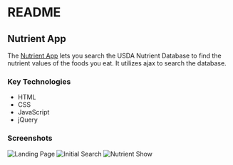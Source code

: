 # README #


## Nutrient App ##
The [Nutrient App](https://hannah-rogers.github.io/Nutrient_App/) lets you search the USDA Nutrient Database to find the nutrient values of the foods you eat. It utilizes ajax to search the database.

### Key Technologies ###
* HTML
* CSS
* JavaScript
* jQuery

### Screenshots ###
![Landing Page](/Nutrient_App/screenshots/landingpage.png)
![Initial Search](/Nutrient_App/screenshots/search.png)
![Nutrient Show](/Nutrient_App/screenshots/nutrients.png)
